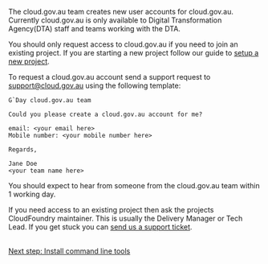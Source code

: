 The cloud.gov.au team creates new user accounts for cloud.gov.au. Currently cloud.gov.au is only available to Digital Transformation Agency(DTA) staff and teams working with the DTA.

You should only request access to cloud.gov.au if you need to join an existing project. If you are starting a new project follow our guide to [setup a new project](/getting_started/new_project/).

To request a cloud.gov.au account send a support request to support@cloud.gov.au using the following template:

``` language-none
G`Day cloud.gov.au team

Could you please create a cloud.gov.au account for me?

email: <your email here>
Mobile number: <your mobile number here>

Regards,

Jane Doe
<your team name here>

```

You should expect to hear from someone from the cloud.gov.au team within 1 working day.

If you need access to an existing project then ask the projects CloudFoundry maintainer. This is usually the Delivery Manager or Tech Lead. If you get stuck you can [send us a support ticket](mailto:support@cloud.gov.au).

<br />
<a class="see-more" href="/getting_started/install_cli/">Next step: Install command line tools</a>
